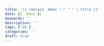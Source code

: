 ```yaml
---
title: '{{ replace .Name "-" " " | title }}'
date: {{ .Date }}
keywords: ''
description: ''
tags: ['Go']
categories: ''
draft: true
---
```


